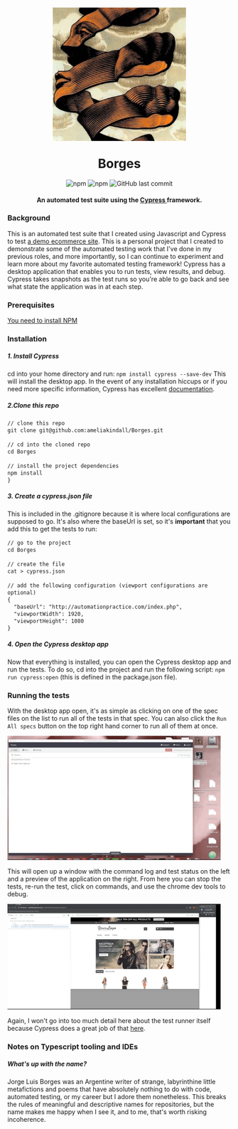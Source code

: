<div class="header">
  <h1 align="center">
    <img src="https://github.com/ameliakindall/Borges/blob/master/borgesalt.jpg" alt="Borges Ribbon Person" align="center" width="300" height="300" />
    <br></br>
  Borges
  </h1>
  <p align="center">
    <img alt="npm" src="https://img.shields.io/npm/v/npm?style=for-the-badge">
    <img alt="npm" src="https://img.shields.io/npm/v/cypress?color=Orange&label=Cypress&style=for-the-badge">
    <img alt="GitHub last commit" src="https://img.shields.io/github/last-commit/ameliakindall/Borges?color=teal&style=for-the-badge">
  </p>
  <h4 align="center">
    An automated test suite using the
    <a href="https://www.cypress.io"> Cypress </a>
    framework.
  </h4>
</div>

### Background
This is an automated test suite that I created using Javascript and Cypress to test [a demo ecommerce site](http://automationpractice.com/index.php). This is a personal project that I created to demonstrate some of the automated testing work that I've done in my previous roles, and more importantly, so I can continue to experiment and learn more about my favorite automated testing framework! Cypress has a desktop application that enables you to run tests, view results, and debug. Cypress takes snapshots as the test runs so you're able to go back and see what state the application was in at each step.

### Prerequisites
[You need to install NPM](https://www.npmjs.com/get-npm)

### Installation
##### 1. Install Cypress
cd into your home directory and run:
`npm install cypress --save-dev`
This will install the desktop app. In the event of any installation hiccups or if you need more specific information, Cypress has excellent [documentation](https://on.cypress.io/guides/installing-and-running#section-installing).

##### 2.Clone this repo
```
// clone this repo 
git clone git@github.com:ameliakindall/Borges.git

// cd into the cloned repo
cd Borges

// install the project dependencies
npm install
}
```
##### 3. Create a cypress.json file
This is included in the .gitignore because it is where local configurations are supposed to go. It's also where the baseUrl is set, so it's **important** that you add this to get the tests to run:
```
// go to the project
cd Borges

// create the file 
cat > cypress.json

// add the following configuration (viewport configurations are optional)
{
  "baseUrl": "http://automationpractice.com/index.php",
  "viewportWidth": 1920,
  "viewportHeight": 1080
}
```
##### 4. Open the Cypress desktop app
Now that everything is installed, you can open the Cypress desktop app and run the tests. To do so, cd into the project and run the following script: `npm run cypress:open` (this is defined in the package.json file).

### Running the tests
With the desktop app open, it's as simple as clicking on one of the spec files on the list to run all of the tests in that spec. You can also click the `Run All specs` button on the top right hand corner to run all of them at once. 

![](run-spec.gif)

This will open up a window with the command log and test status on the left and a preview of the application on the right. From here you can stop the tests, re-run the test, click on commands, and use the chrome dev tools to debug.

![](test-runner.gif)

Again, I won't go into too much detail here about the test runner itself because Cypress does a great job of that [here](https://docs.cypress.io/guides/core-concepts/test-runner.html#Overview).

### Notes on Typescript tooling and IDEs

##### What's up with the name? 
Jorge Luis Borges was an Argentine writer of strange, labyrinthine little metafictions and poems that have absolutely nothing to do with code, automated testing, or my career but I adore them nonetheless. This breaks the rules of meaningful and descriptive names for repositories, but the name makes me happy when I see it, and to me, that's worth risking incoherence.

